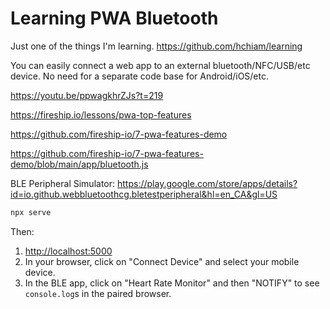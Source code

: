 # Learning PWA Bluetooth

Just one of the things I'm learning. <https://github.com/hchiam/learning>

You can easily connect a web app to an external bluetooth/NFC/USB/etc device. No need for a separate code base for Android/iOS/etc.

<https://youtu.be/ppwagkhrZJs?t=219>

<https://fireship.io/lessons/pwa-top-features>

<https://github.com/fireship-io/7-pwa-features-demo>

<https://github.com/fireship-io/7-pwa-features-demo/blob/main/app/bluetooth.js>

BLE Peripheral Simulator: <https://play.google.com/store/apps/details?id=io.github.webbluetoothcg.bletestperipheral&hl=en_CA&gl=US>

```bash
npx serve
```

Then:

1. <http://localhost:5000>
2. In your browser, click on "Connect Device" and select your mobile device.
3. In the BLE app, click on "Heart Rate Monitor" and then "NOTIFY" to see `console.log`s in the paired browser.
